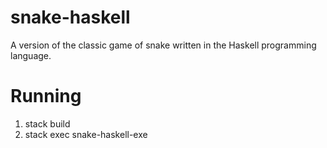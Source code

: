 # snake-haskell
A version of the classic game of snake written in the Haskell programming language.

# Running
1. stack build
2. stack exec snake-haskell-exe
